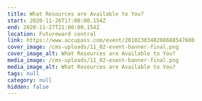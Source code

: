 ```yaml
---
title: What Resources are Available to You?
start: 2020-11-26T17:00:00.154Z
end: 2020-11-27T21:00:00.154Z
location: Futureward central
link: https://www.accupass.com/event/2010230348208688547600
cover_image: /cms-uploads/11_02-event-banner-final.png
cover_image_alt: What Resources are Available to You?
media_image: /cms-uploads/11_02-event-banner-final.png
media_image_alt: What Resources are Available to You?
tags: null
category: null
hidden: false
---
```

